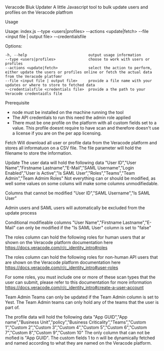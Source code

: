 Veracode Bluk Updater
A little Javascript tool to bulk update users and profiles on the Veracode platfrom


Usage 

Usage: index.js --type <users|profiles> --actions <update|fetch> --file <input file | output file> --credentialsfile <credentials file>

  Options:

    -h, --help                            output usage information
    --type <users|profiles>               choose to work with users or profiles
    --actions <update|fetch>              select the action to perform, either update the users or profiles online or fetch the actual data from the Veracode platfomr
    --file <input file | output file>     provide a file name with your updates or where to store to fetched data
    --credentialsfile <credentials file>  provide a the path to your Veracode credentaidls file


Prerequisite
- node must be installed on the machine running the tool
- The API credentials to run this need the admin role applied 
- There must be one profile on the platform with all custom fields set to a value. This profile doesnt require to have scan and therefore doesn't use a license if you are on the per app licensing.


Fetch
Will download all user or profile data from the Veracode platform and stores all informatuon on a CSV file. The file parameter will hold the filename to store the information.


Update
The user data will hold the following data
"User ID","User Name","Firstname Lastname","E-Mail","SAML Username","Login Enabled","User is Active","Is SAML User","Roles","Teams","Team Admin","Team Admim Roles"
Not everything can or should be modified, as well some values on some colums will make some columns unmodifiedable.

Columns that cannot be modified
"User ID","SAML Username","Is SAML User"

Admin users and SAML users will automatically be excluded from the update process

Conditional modifieable columns
"User Name","Firstname Lastname","E-Mail" can only be modified if the "Is SAML User" column is set to "false"

The roles column can hold the following roles for human users that ar shown on the Veracode platform documentation here https://docs.veracode.com/r/c_identity_intro#roles

The roles column can hold the following roles for non-human API users that are shown on the Veracode platform documentation here https://docs.veracode.com/r/c_identity_intro#user-roles

For some roles, you must include one or more of these scan types that the user can submit, please refer to this documentation for more information https://docs.veracode.com/r/c_identity_intro#create-a-user-account

Team Admin Teams can only be updated if the Team Admin column is set to Yest.
The Team Admin teams can only hold any of the teams that the user is part of.


The profile data will hold the following data
"App GUID","App name","Business Unit","policy","Business Criticality","Teams","Custom 1","Custom 2","Custom 3","Custom 4","Custom 5","Custom 6","Custom 7","Custom 8","Custom 9","Custom 10"
The only column that can not be mofied is "App GUID".
The custom fields 1 to n will be dynamically fetched and named according to what they are named on the Veracode platform.
